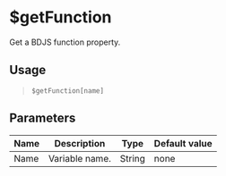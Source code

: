 # $getFunction
Get a BDJS function property.
## Usage
> `$getFunction[name]`
## Parameters
| Name |  Description   |  Type  | Default value |
|------|----------------|--------|---------------|
| Name | Variable name. | String | none          |
